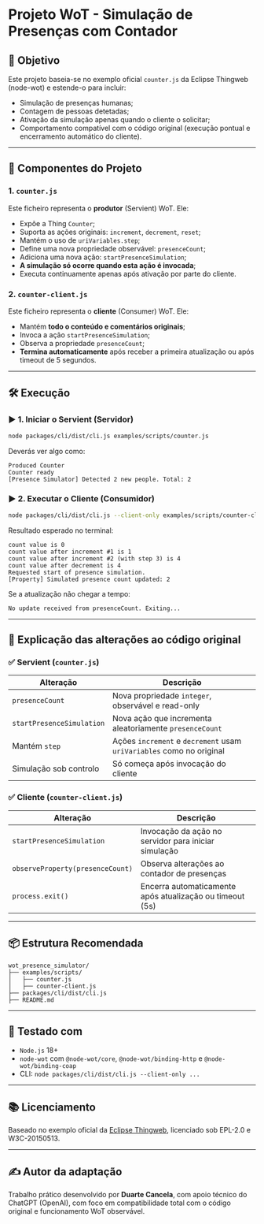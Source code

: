 # Projeto WoT - Simulação de Presenças com Contador

## 🎯 Objetivo

Este projeto baseia-se no exemplo oficial `counter.js` da Eclipse Thingweb (node-wot) e estende-o para incluir:

-   Simulação de presenças humanas;
-   Contagem de pessoas detetadas;
-   Ativação da simulação apenas quando o cliente o solicitar;
-   Comportamento compatível com o código original (execução pontual e encerramento automático do cliente).

---

## 🧩 Componentes do Projeto

### 1. `counter.js`

Este ficheiro representa o **produtor** (Servient) WoT. Ele:

-   Expõe a Thing `Counter`;
-   Suporta as ações originais: `increment`, `decrement`, `reset`;
-   Mantém o uso de `uriVariables.step`;
-   Define uma nova propriedade observável: `presenceCount`;
-   Adiciona uma nova ação: `startPresenceSimulation`;
-   **A simulação só ocorre quando esta ação é invocada**;
-   Executa continuamente apenas após ativação por parte do cliente.

### 2. `counter-client.js`

Este ficheiro representa o **cliente** (Consumer) WoT. Ele:

-   Mantém **todo o conteúdo e comentários originais**;
-   Invoca a ação `startPresenceSimulation`;
-   Observa a propriedade `presenceCount`;
-   **Termina automaticamente** após receber a primeira atualização ou após timeout de 5 segundos.

---

## 🛠️ Execução

### ▶️ 1. Iniciar o Servient (Servidor)

```bash
node packages/cli/dist/cli.js examples/scripts/counter.js
```

Deverás ver algo como:

```
Produced Counter
Counter ready
[Presence Simulator] Detected 2 new people. Total: 2
```

### ▶️ 2. Executar o Cliente (Consumidor)

```bash
node packages/cli/dist/cli.js --client-only examples/scripts/counter-client.js
```

Resultado esperado no terminal:

```
count value is 0
count value after increment #1 is 1
count value after increment #2 (with step 3) is 4
count value after decrement is 4
Requested start of presence simulation.
[Property] Simulated presence count updated: 2
```

Se a atualização não chegar a tempo:

```
No update received from presenceCount. Exiting...
```

---

## 📄 Explicação das alterações ao código original

### ✅ Servient (`counter.js`)

| Alteração                 | Descrição                                                            |
| ------------------------- | -------------------------------------------------------------------- |
| `presenceCount`           | Nova propriedade `integer`, observável e read-only                   |
| `startPresenceSimulation` | Nova ação que incrementa aleatoriamente `presenceCount`              |
| Mantém `step`             | Ações `increment` e `decrement` usam `uriVariables` como no original |
| Simulação sob controlo    | Só começa após invocação do cliente                                  |

### ✅ Cliente (`counter-client.js`)

| Alteração                        | Descrição                                                |
| -------------------------------- | -------------------------------------------------------- |
| `startPresenceSimulation`        | Invocação da ação no servidor para iniciar simulação     |
| `observeProperty(presenceCount)` | Observa alterações ao contador de presenças              |
| `process.exit()`                 | Encerra automaticamente após atualização ou timeout (5s) |

---

## 📦 Estrutura Recomendada

```
wot_presence_simulator/
├── examples/scripts/
│   ├── counter.js
│   ├── counter-client.js
├── packages/cli/dist/cli.js
├── README.md
```

---

## 🧪 Testado com

-   `Node.js` 18+
-   `node-wot` com `@node-wot/core`, `@node-wot/binding-http` e `@node-wot/binding-coap`
-   CLI: `node packages/cli/dist/cli.js --client-only ...`

---

## 📚 Licenciamento

Baseado no exemplo oficial da [Eclipse Thingweb](https://github.com/eclipse-thingweb/node-wot), licenciado sob EPL-2.0 e W3C-20150513.

---

## ✍️ Autor da adaptação

Trabalho prático desenvolvido por **Duarte Cancela**, com apoio técnico do ChatGPT (OpenAI), com foco em compatibilidade total com o código original e funcionamento WoT observável.
